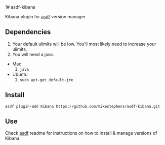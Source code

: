 1# asdf-kibana

Kibana plugin for [asdf](https://github.com/asdf-vm/asdf) version manager

## Dependencies
1. Your default ulimits will be low.  You'll most likely need to increase your ulimits.
1. You will need a java.
  * Mac
    1. ```java```
  * Ubuntu
    1. ```sudo apt-get default-jre```

## Install
```
asdf plugin-add Kibana https://github.com/mikestephens/asdf-kibana.git
```

## Use

Check [asdf](https://github.com/asdf-vm/asdf) readme for instructions on how to install & manage versions of Kibana.
